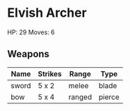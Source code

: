 # Elvish Archer
HP: 29
Moves: 6

## Weapons
|  Name | Strikes | Range | Type |
|------|------|------|------|
| sword |5 x 2 |melee |blade |
| bow |5 x 4 |ranged |pierce |
